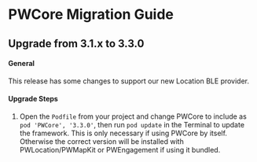# PWCore Migration Guide
## Upgrade from 3.1.x to 3.3.0

#### General

This release has some changes to support our new Location BLE provider.

#### Upgrade Steps

1. Open the `Podfile` from your project and change PWCore to include as `pod 'PWCore', '3.3.0'`, then run `pod update` in the Terminal to update the framework. This is only necessary if using PWCore by itself. Otherwise the correct version will be installed with PWLocation/PWMapKit or PWEngagement if using it bundled.
